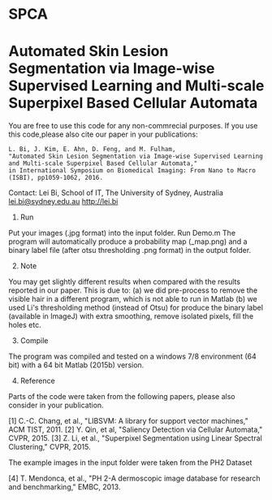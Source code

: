 # SPCA
Automated Skin Lesion Segmentation via Image-wise Supervised Learning and Multi-scale Superpixel Based Cellular Automata
=====================================================================================================================================
You are free to use this code for any non-commrecial purposes.
If you use this code,please also cite our paper in your publications:
	
	L. Bi, J. Kim, E. Ahn, D. Feng, and M. Fulham, 
	"Automated Skin Lesion Segmentation via Image-wise Supervised Learning and Multi-scale Superpixel Based Cellular Automata," 
	in International Symposium on Biomedical Imaging: From Nano to Macro (ISBI), pp1059-1062, 2016.
	
Contact:
Lei Bi, School of IT, The University of Sydney, Australia
lei.bi@sydney.edu.au
http://lei.bi


1. Run

Put your images (.jpg format) into the input folder.
Run Demo.m
The program will automatically produce a probability map (_map.png) and a binary label file (after otsu thresholding .png format) in the output folder.

2. Note

You may get slightly different results when compared with the results reported in our paper. This is due to: 
(a) we did pre-process to remove the visible hair in a different program, which is not able to run in Matlab
(b) we used Li's thresholding method (instead of Otsu) for produce the binary label (available in ImageJ) with extra smoothing, 
remove isolated pixels, fill the holes etc.

3. Compile

The program was compiled and tested on a windows 7/8 environment (64 bit) with a 64 bit Matlab (2015b) version.

4. Reference

Parts of the code were taken from the following papers, please also consider in your publication.

[1] C.-C. Chang, et al., "LIBSVM: A library for support vector machines," ACM TIST, 2011.
[2] Y. Qin, et al, "Saliency Detection via Cellular Automata," CVPR, 2015.
[3] Z. Li, et al., "Superpixel Segmentation using Linear Spectral Clustering," CVPR, 2015.

The example images in the input folder were taken from the PH2 Dataset

[4] T. Mendonca, et al., "PH 2-A dermoscopic image database for research and benchmarking," EMBC, 2013.
